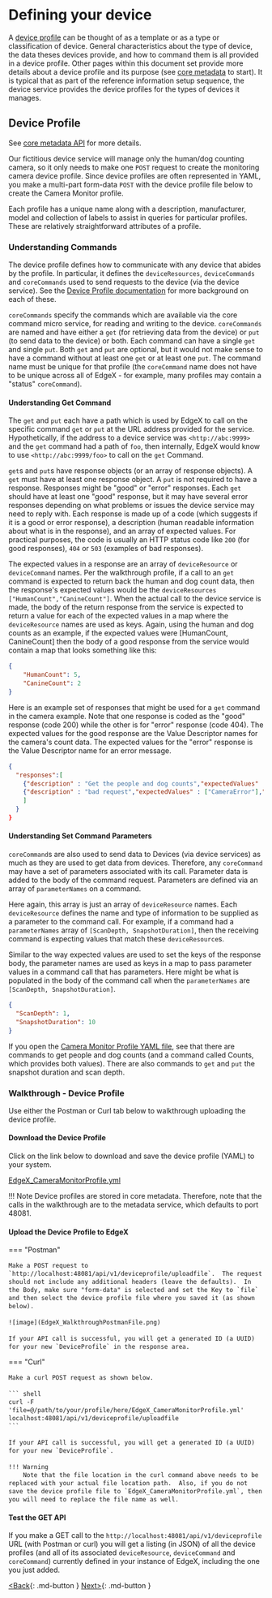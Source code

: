 # Defining your device

A [device profile](../microservices/device/profile/Ch-DeviceProfile.md) can be thought of as a template or as a type or
classification of device. General characteristics about the type of
device, the data theses devices provide, and how to command them is all
provided in a device profile. Other pages within this document set provide more
details about a device profile and its purpose (see
[core metadata](../microservices/core/metadata/Ch-Metadata.md)
 to start). It is typical that as part of the reference information setup sequence, the device
service provides the device profiles for the types of devices it
manages.

## Device Profile

See [core metadata API](https://app.swaggerhub.com/apis-docs/EdgeXFoundry1/core-metadata/1.2.0) for more details.

Our fictitious device service will manage only the human/dog counting
camera, so it only needs to make one `POST` request to create the
monitoring camera device profile. Since device profiles are often
represented in YAML, you make a multi-part form-data `POST` with the device
profile file below to create the Camera Monitor profile.

Each profile has a unique name along with a description, manufacturer,
model and collection of labels to assist in queries for particular
profiles. These are relatively straightforward attributes of a profile.

### Understanding Commands

The device profile defines how to communicate with any device that
abides by the profile. In particular, it defines the `deviceResources`, `deviceCommands` and `coreCommands` used to send requests to the device (via the device service).  See the [Device Profile documentation](../microservices/device/profile/Ch-DeviceProfile.md) for more background on each of these.

`coreCommands` specify the commands which are available via the core command micro service, for reading and writing to the device. `coreCommands` are named and have either a `get` (for retrieving data from the device) or `put` (to send data to the device) or both. Each command can have a single `get` and
single `put`. Both `get` and `put` are optional, but it would not make sense
to have a command without at least one `get` or at least one `put`. The
command name must be unique for that profile (the `coreCommand` name does not
have to be unique across all of EdgeX - for example, many profiles may
contain a "status" `coreCommand`).

#### Understanding Get Command

The `get` and `put` each have a path which is used by EdgeX to call on the
specific command `get` or `put` at the URL address provided for the service.
Hypothetically, if the address to a device service was
`<http://abc:9999>` and the `get` command had a path of `foo`, then
internally, EdgeX would know to use `<http://abc:9999/foo>` to call on
the `get` Command.

`get`s and `put`s have response objects (or an array of response objects).
A `get` must have at least one response object. A `put` is not required to
have a response. Responses might be "good" or "error" responses.
Each `get` should have at least one "good" response, but it may have
several error responses depending on what problems or issues the device
service may need to reply with. Each response is made up of a code
(which suggests if it is a good or error response), a description (human
readable information about what is in the response), and an array of
expected values. For practical purposes, the code is usually an HTTP
status code like `200` (for good responses), `404` or `503` (examples of bad
responses).

The expected values in a response are an array of `deviceResource` or `deviceCommand`
names. Per the walkthrough profile, if a call to an `get` command is expected to return back the human
and dog count data, then the response's expected values would be the `deviceResources`
`["HumanCount","CanineCount"]`. When the actual call to the device service
is made, the body of the return response from the service is expected to
return a value for each of the expected values in a map where the `deviceResource` names are used as keys. Again, using the human and dog counts
as an example, if the expected values were \[HumanCount, CanineCount\]
then the body of a good response from the service would contain a map
that looks something like this:

``` json
{
    "HumanCount": 5,
    "CanineCount": 2
}
```

Here is an example set of responses that might be used for a `get` command
in the camera example. Note that one response is coded as the "good"
response (code 200) while the other is for "error" response (code
404). The expected values for the good response are the Value Descriptor
names for the camera's count data. The expected values for the
"error" response is the Value Descriptor name for an error message.
```json
{
  "responses":[
    {"description" : "Get the people and dog counts","expectedValues" : ["HumanCount", "CanineCount"],"code" : "200"}
    {"description" : "bad request","expectedValues" : ["CameraError"],"code" : "404"}
    ]
  }
}
```

#### Understanding Set Command Parameters

`coreCommand`s are also used to send data to Devices (via device services) as much
as they are used to get data from devices. Therefore, any `coreCommand` may
have a set of parameters associated with its call. Parameter data is
added to the body of the command request. Parameters are defined via an
array of `parameterNames` on a command.

Here again, this array is just an array of `deviceResource` names. Each
`deviceResource` defines the name and type of information to be supplied
as a parameter to the command call. For example, if a command had a
`parameterNames` array of `[ScanDepth, SnapshotDuration]`, then the receiving command
is expecting values that match these `deviceResource`s.

Similar to the way expected values are used to set the keys of the
response body, the parameter names are used as keys in a map to pass
parameter values in a command call that has parameters. Here might be
what is populated in the body of the command call when the
`parameterNames` are `[ScanDepth, SnapshotDuration]`.

``` json
{
  "ScanDepth": 1,
  "SnapshotDuration": 10
}
```

If you open the [Camera Monitor Profile YAML file](EdgeX_CameraMonitorProfile.yml), see that there are commands to get people and dog
counts (and a command called Counts, which provides both values). There
are also commands to `get` and `put` the snapshot duration and scan depth.

### Walkthrough - Device Profile

Use either the Postman or Curl tab below to walkthrough uploading the device profile.

#### Download the Device Profile

Click on the link below to download and save the device profile (YAML) to your system.

  [EdgeX_CameraMonitorProfile.yml](EdgeX_CameraMonitorProfile.yml)

!!! Note
    Device profiles are stored in core metadata.  Therefore, note that the calls in the walkthrough are to the metadata service, which defaults to port 48081.

#### Upload the Device Profile to EdgeX

=== "Postman"

    Make a POST request to `http://localhost:48081/api/v1/deviceprofile/uploadfile`.  The request should not include any additional headers (leave the defaults).  In the Body, make sure "form-data" is selected and set the Key to `file` and then select the device profile file where you saved it (as shown below).

    ![image](EdgeX_WalkthroughPostmanFile.png)

    If your API call is successful, you will get a generated ID (a UUID) for your new `DeviceProfile` in the response area.

=== "Curl"

    Make a curl POST request as shown below.

    ``` shell
    curl -F 'file=@/path/to/your/profile/here/EdgeX_CameraMonitorProfile.yml' localhost:48081/api/v1/deviceprofile/uploadfile
    ```

    If your API call is successful, you will get a generated ID (a UUID) for your new `DeviceProfile`.

    !!! Warning
        Note that the file location in the curl command above needs to be replaced with your actual file location path.  Also, if you do not save the device profile file to `EdgeX_CameraMonitorProfile.yml`, then you will need to replace the file name as well.

#### Test the GET API
If you make a GET call to the `http://localhost:48081/api/v1/deviceprofile` URL (with Postman or curl) you will get a listing (in JSON) of all the device profiles (and all of its associated `deviceResource`, `deviceCommand` and `coreCommand`) currently defined
in your instance of EdgeX, including the one you just added.

[<Back](Ch-WalkthroughData.md){: .md-button } [Next>](Ch-WalkthroughDeviceService.md){: .md-button }
